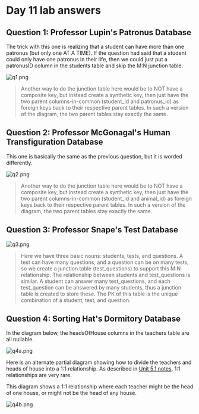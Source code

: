 # Day 11 lab answers

## Question 1: Professor Lupin's Patronus Database

The trick with this one is realizing that a student can have more than one patronus (but only one AT A TIME). If the question had said that a student could only have one patronus in their life, then we could just put a patronusID column in the students table and skip the M:N junction table.

![q1.png](https://github.com/megansquire/CSC301Spr2019/blob/master/images/hogwarts.q1.png)

> Another way to do the junction table here would be to NOT have a composite key, but instead create a synthetic key, then just have the two parent columns-in-common (student_id and patronus_id) as foreign keys back to their respective parent tables. In such a version of the diagram, the two parent tables stay exactly the same. 

## Question 2: Professor McGonagal's Human Transfiguration Database

This one is basically the same as the previous question, but it is worded differently.

![q2.png](https://github.com/megansquire/CSC301Spr2019/blob/master/images/hogwarts.q2.png)

> Another way to do the junction table here would be to NOT have a composite key, but instead create a synthetic key, then just have the two parent columns-in-common (student_id and animal_id) as foreign keys back to their respective parent tables. In such a version of the diagram, the two parent tables stay exactly the same.

## Question 3: Professor Snape's Test Database

![q3.png](https://github.com/megansquire/CSC301Spr2019/blob/master/images/hogwarts.q3.png)
> Here we have three basic nouns: students, tests, and questions. A test can have many questions, and a question can be on many tests, so we create a junction table (test_questions) to support this M:N relationship. The relationship between students and test_questions is similar. A student can answer many test_questions, and each test_question can be answered by many students, thus a junction table is created to store these. The PK of this table is the unique combination of a student, test, and question.

## Question 4: Sorting Hat's Dormitory Database

In the diagram below, the headsOfHouse columns in the teachers table are all nullable.

![q4a.png](https://github.com/megansquire/CSC301Spr2019/blob/master/images/hogwarts.q4a.png)

Here is an alternate partial diagram showing how to divide the teachers and heads of house into a 1:1 relationship. As described in [Unit 5.1 notes](https://github.com/megansquire/CSC301Fall2018/blob/master/Unit5/Unit5.1Notes.md#step-4-adding-cardinalities-to-each-relationship), 1:1 relationships are very rare.

This diagram shows a 1:1 relationship where each teacher might be the head of one house, or might not be the head of any house.

![q4b.png](https://github.com/megansquire/CSC301Spr2019/blob/master/images/hogwarts.q4b.png)
